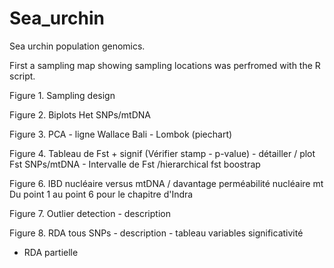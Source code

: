 # Sea_urchin

Sea urchin population genomics. 

First a sampling map showing sampling locations was perfromed with the R script.

Figure 1. Sampling design


Figure 2. Biplots Het SNPs/mtDNA


Figure 3. PCA - ligne Wallace Bali - Lombok (piechart)


Figure 4. Tableau de Fst + signif (Vérifier stamp - p-value) - détailler 
/ plot Fst SNPs/mtDNA - Intervalle de Fst /hierarchical fst boostrap


Figure 6. IBD nucléaire versus mtDNA / davantage perméabilité nucléaire mt
Du point 1 au point 6 pour le chapitre d'Indra

Figure 7. Outlier detection - description 


Figure 8. RDA tous SNPs - description - tableau variables significativité 
- RDA partielle


